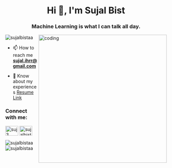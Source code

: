 <h1 align="center">Hi 👋, I'm Sujal Bist</h1>
<h3 align="center">Machine Learning is what I can talk all day.</h3>

<img align = "right" alt="coding" width = "400" src= "https://user-images.githubusercontent.com/55389276/140866485-8fb1c876-9a8f-4d6a-98dc-08c4981eaf70.gif">

<p align="left"> <img src="https://komarev.com/ghpvc/?username=sujalbistaa&label=Profile%20views&color=0e75b6&style=flat" alt="sujalbistaa" /> </p>

- 📫 How to reach me **sujal.ihrr@gmail.com**

- 📄 Know about my experiences [Resume Link](https://drive.google.com/file/d/1734QhCrvKeHwVDjahCs_ax5eRtbpfRh3/view?usp=sharing)

<h3 align="left">Connect with me:</h3>
<p align="left">
<a href="https://linkedin.com/in/suj3" target="blank"><img align="center" src="https://raw.githubusercontent.com/rahuldkjain/github-profile-readme-generator/master/src/images/icons/Social/linked-in-alt.svg" alt="suj3" height="30" width="40" /></a>
<a href="https://kaggle.com/sujalbist" target="blank"><img align="center" src="https://raw.githubusercontent.com/rahuldkjain/github-profile-readme-generator/master/src/images/icons/Social/kaggle.svg" alt="sujalbist" height="30" width="40" /></a>
</p>



<p><img align="left" src="https://github-readme-stats.vercel.app/api/top-langs?username=sujalbistaa&show_icons=true&locale=en&layout=compact" alt="sujalbistaa" /></p>

<p>&nbsp;<img align="center" src="https://github-readme-stats.vercel.app/api?username=sujalbistaa&show_icons=true&locale=en" alt="sujalbistaa" /></p>
